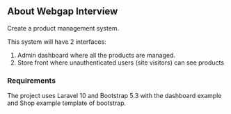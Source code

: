 

## About Webgap Interview

Create a product management system.

This system will have 2 interfaces:
1.	Admin dashboard where all the products are managed.
2.	Store front where unauthenticated users (site visitors) can see products


### Requirements

The project uses Laravel 10 and Bootstrap 5.3 with the dashboard example and Shop example template of bootstrap.
